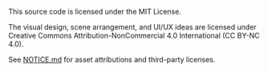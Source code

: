 This source code is licensed under the MIT License.

The visual design, scene arrangement, and UI/UX ideas are licensed under
Creative Commons Attribution-NonCommercial 4.0 International (CC BY-NC 4.0).

See [NOTICE.md](NOTICE.md) for asset attributions and third-party licenses.
